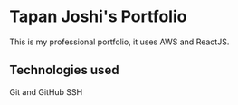 # Tapan Joshi's Portfolio
This is my professional portfolio, it uses AWS and ReactJS.

## Technologies used

Git and GitHub
SSH
